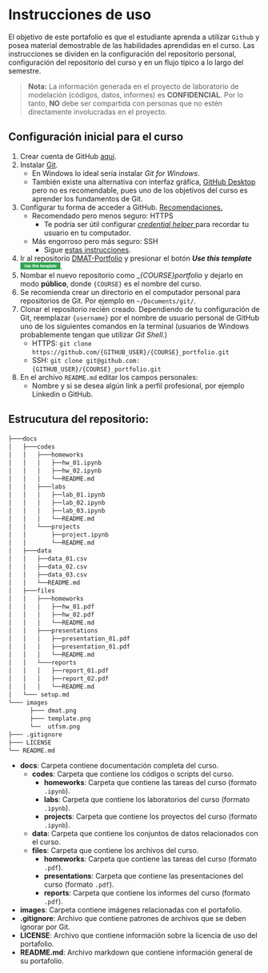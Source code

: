 # Instrucciones de uso

El objetivo de este portafolio es que el estudiante aprenda a utilizar `Github` y posea material demostrable de las habilidades aprendidas en el curso. Las instrucciones se dividen en la configuración del repositorio personal, configuración del repositorio del curso y en un flujo típico a lo largo del semestre.

> **Nota:** La información generada en el proyecto de laboratorio de modelación
> (códigos, datos, informes) es **CONFIDENCIAL**. Por lo tanto, **NO** debe ser
> compartida con personas que no estén directamente involucradas en el proyecto.

## Configuración inicial para el curso

1. Crear cuenta de GitHub [aquí](https://github.com/join).
2. Instalar [Git](https://git-scm.com/book/en/v2/Getting-Started-Installing-Git).
    - En Windows lo ideal sería instalar _Git for Windows_.
    - También existe una alternativa con interfaz gráfica, [GitHub Desktop](https://desktop.github.com/) pero no es recomendable, pues uno de los objetivos del curso es aprender los fundamentos de Git.
3. Configurar tu forma de acceder a GitHub. [Recomendaciones.](https://help.github.com/en/articles/which-remote-url-should-i-use)
    - Recomendado pero menos seguro: HTTPS
        * Te podría ser útil configurar [_credential helper_ ](https://help.github.com/en/articles/caching-your-github-password-in-git) para recordar tu usuario en tu computador.
    - Más engorroso pero más seguro: SSH
        * Sigue [estas instrucciones](https://help.github.com/en/articles/connecting-to-github-with-ssh).
4. Ir al repositorio [DMAT-Portfolio](https://github.com/fralfaro/DMAT-Portfolio) y presionar el botón *__Use this template__* <img src="../images/template.png" width=80>.
5. Nombar el nuevo repositorio como __{COURSE}_portfolio__ y dejarlo en modo **público**, donde `{COURSE}` es el nombre del curso.
7. Se recomienda crear un directorio en el computador personal para repositorios de Git. Por ejemplo en `~/Documents/git/`.
6. Clonar el repositorio recién creado. Dependiendo de tu configuración de Git, reemplazar `{username}` por el nombre de usuario personal de GitHub uno de los siguientes comandos en la terminal (usuarios de Windows probablemente tengan que utilizar _Git Shell_.)
    - HTTPS: `git clone https://github.com/{GITHUB_USER}/{COURSE}_portfolio.git`
    - SSH: `git clone git@github.com:{GITHUB_USER}/{COURSE}_portfolio.git`
7. En el archivo `README.md` editar los campos personales:
    - Nombre y si se desea algún link a perfil profesional, por ejemplo Linkedin o GitHub.


## Estrucutura del repositorio:

```
├───docs
│   ├───codes
│   │   ├───homeworks
│   │   │   ├──hw_01.ipynb
│   │   │   ├──hw_02.ipynb
│   │   │   └──README.md
│   │   ├───labs
│   │   │   ├──lab_01.ipynb
│   │   │   ├──lab_02.ipynb
│   │   │   ├──lab_03.ipynb
│   │   │   └──README.md
│   │   └───projects
│   │       ├──project.ipynb
│   │       └──README.md
│   ├───data
│   │   ├──data_01.csv
│   │   ├──data_02.csv
│   │   ├──data_03.csv
│   │   └──README.md
│   ├───files
│   │   ├───homeworks
│   │   │   ├──hw_01.pdf
│   │   │   ├──hw_02.pdf
│   │   │   └──README.md
│   │   ├───presentations
│   │   │   ├──presentation_01.pdf
│   │   │   ├──presentation_01.pdf
│   │   │   └──README.md
│   │   └───reports
│   │   │   ├──report_01.pdf
│   │   │   ├──report_02.pdf
│   │   │   └──README.md
│   └─── setup.md
└─── images
      ├─── dmat.png
      ├─── template.png
      └──  utfsm.png
├─── .gitignore
├─── LICENSE
└── README.md
```

- **docs**: Carpeta contiene documentación completa del curso.
  - **codes**: Carpeta que contiene los códigos o scripts del curso.
    - **homeworks**: Carpeta que contiene las tareas del curso  (formato `.ipynb`).
    - **labs**: Carpeta que contiene los laboratorios del curso (formato `.ipynb`).
    - **projects**: Carpeta que contiene los proyectos del curso (formato `.ipynb`).
  - **data**: Carpeta que contiene los conjuntos de datos relacionados con el curso.
  - **files**: Carpeta que contiene los archivos del curso.
    - **homeworks**: Carpeta que contiene las tareas del curso (formato `.pdf`).
    - **presentations**: Carpeta que contiene las presentaciones del curso (formato `.pdf`).
    - **reports**: Carpeta que contiene los informes del curso (formato `.pdf`).
- **images**: Carpeta contiene imágenes relacionadas con el portafolio.
- **.gitignore**: Archivo que contiene patrones de archivos que se deben ignorar por Git.
- **LICENSE**: Archivo que contiene información sobre la licencia de uso del portafolio.
- **README.md**: Archivo markdown que contiene información general de su portafolio.